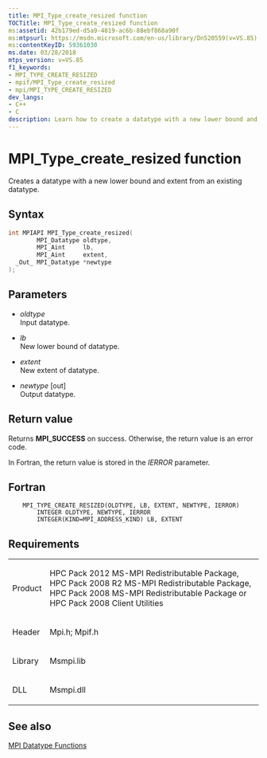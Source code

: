 ```yaml
---
title: MPI_Type_create_resized function
TOCTitle: MPI_Type_create_resized function
ms:assetid: 42b179ed-d5a9-4819-ac6b-88ebf868a90f
ms:mtpsurl: https://msdn.microsoft.com/en-us/library/Dn520559(v=VS.85)
ms:contentKeyID: 59361030
ms.date: 03/28/2018
mtps_version: v=VS.85
f1_keywords:
- MPI_TYPE_CREATE_RESIZED
- mpif/MPI_Type_create_resized
- mpi/MPI_TYPE_CREATE_RESIZED
dev_langs:
- C++
- C
description: Learn how to create a datatype with a new lower bound and extent using the MPI_Type_create_resized function on Microsoft's official site.
---
```


# MPI\_Type\_create\_resized function

Creates a datatype with a new lower bound and extent from an existing datatype.

## Syntax

``` c++
int MPIAPI MPI_Type_create_resized(
        MPI_Datatype oldtype,
        MPI_Aint     lb,
        MPI_Aint     extent,
  _Out_ MPI_Datatype *newtype
);
```

## Parameters

  - *oldtype*  
    Input datatype.

  - *lb*  
    New lower bound of datatype.

  - *extent*  
    New extent of datatype.

  - *newtype* \[out\]  
    Output datatype.

## Return value

Returns **MPI\_SUCCESS** on success. Otherwise, the return value is an error code.

In Fortran, the return value is stored in the *IERROR* parameter.

## Fortran

``` FORTRAN
    MPI_TYPE_CREATE_RESIZED(OLDTYPE, LB, EXTENT, NEWTYPE, IERROR)
        INTEGER OLDTYPE, NEWTYPE, IERROR
        INTEGER(KIND=MPI_ADDRESS_KIND) LB, EXTENT
```

## Requirements

<table>
<colgroup>
<col/>
<col/>
</colgroup>
<tbody>
<tr class="odd">
<td><p>Product</p></td>
<td><p>HPC Pack 2012 MS-MPI Redistributable Package, HPC Pack 2008 R2 MS-MPI Redistributable Package, HPC Pack 2008 MS-MPI Redistributable Package or HPC Pack 2008 Client Utilities</p></td>
</tr>
<tr class="even">
<td><p>Header</p></td>
<td>Mpi.h;
Mpif.h</td>
</tr>
<tr class="odd">
<td><p>Library</p></td>
<td>Msmpi.lib</td>
</tr>
<tr class="even">
<td><p>DLL</p></td>
<td>Msmpi.dll</td>
</tr>
</tbody>
</table>


## See also

[MPI Datatype Functions](mpi-datatype-functions.md)

